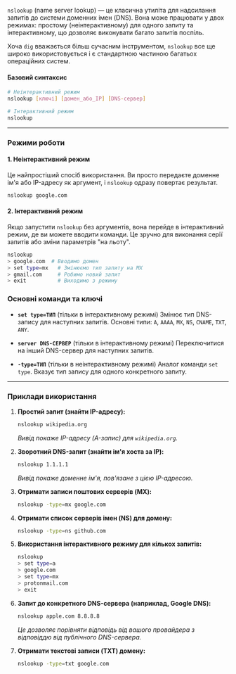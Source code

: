 `nslookup` (name server lookup) — це класична утиліта для надсилання запитів до системи доменних імен (DNS). Вона може працювати у двох режимах: простому (неінтерактивному) для одного запиту та інтерактивному, що дозволяє виконувати багато запитів поспіль.

Хоча `dig` вважається більш сучасним інструментом, `nslookup` все ще широко використовується і є стандартною частиною багатьох операційних систем.

#### **Базовий синтаксис**

```bash
# Неінтерактивний режим
nslookup [ключі] [домен_або_IP] [DNS-сервер]

# Інтерактивний режим
nslookup
```

---

### **Режими роботи**

#### **1. Неінтерактивний режим**

Це найпростіший спосіб використання. Ви просто передаєте доменне ім'я або IP-адресу як аргумент, і `nslookup` одразу повертає результат.

```bash
nslookup google.com
```

#### **2. Інтерактивний режим**

Якщо запустити `nslookup` без аргументів, вона перейде в інтерактивний режим, де ви можете вводити команди. Це зручно для виконання серії запитів або зміни параметрів "на льоту".

```bash
nslookup
> google.com  # Вводимо домен
> set type=mx   # Змінюємо тип запиту на MX
> gmail.com     # Робимо новий запит
> exit          # Виходимо з режиму
```

### **Основні команди та ключі**

*   **`set type=ТИП`** (тільки в інтерактивному режимі)
    Змінює тип DNS-запису для наступних запитів. Основні типи: `A`, `AAAA`, `MX`, `NS`, `CNAME`, `TXT`, `ANY`.

*   **`server DNS-СЕРВЕР`** (тільки в інтерактивному режимі)
    Переключитися на інший DNS-сервер для наступних запитів.

*   **`-type=ТИП`** (тільки в неінтерактивному режимі)
    Аналог команди `set type`. Вказує тип запису для одного конкретного запиту.

---

### **Приклади використання**

1.  **Простий запит (знайти IP-адресу):**
    ```bash
    nslookup wikipedia.org
    ```
    *Вивід покаже IP-адресу (A-запис) для `wikipedia.org`.*

2.  **Зворотний DNS-запит (знайти ім'я хоста за IP):**
    ```bash
    nslookup 1.1.1.1
    ```
    *Вивід покаже доменне ім'я, пов'язане з цією IP-адресою.*

3.  **Отримати записи поштових серверів (MX):**
    ```bash
    nslookup -type=mx google.com
    ```

4.  **Отримати список серверів імен (NS) для домену:**
    ```bash
    nslookup -type=ns github.com
    ```

5.  **Використання інтерактивного режиму для кількох запитів:**
    ```bash
    nslookup
    > set type=a
    > google.com
    > set type=mx
    > protonmail.com
    > exit
    ```

6.  **Запит до конкретного DNS-сервера (наприклад, Google DNS):**
    ```bash
    nslookup apple.com 8.8.8.8
    ```
    *Це дозволяє порівняти відповідь від вашого провайдера з відповіддю від публічного DNS-сервера.*

7.  **Отримати текстові записи (TXT) домену:**
    ```bash
    nslookup -type=txt google.com
    ```
